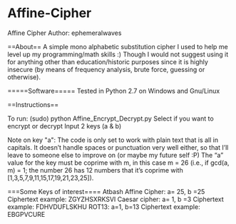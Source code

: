 # Affine-Cipher
Affine Cipher
Author: ephemeralwaves

==About==
A simple mono alphabetic substitution cipher I used to help me level up my programming/math skills :) Though I would not suggest using it for anything other than education/historic purposes since it is highly insecure (by means of frequency analysis, brute force, guessing or otherwise).


=====Software=====
Tested in Python 2.7 on Windows and Gnu/Linux


==Instructions==

To run: (sudo) python Affine_Encrypt_Decrypt.py
Select if you want to encrypt or decrypt
Input 2 keys (a & b)

Note on key "a":
The code is only set to work with plain text that is all in capitals. It doesn’t handle spaces or punctuation very well either, so that I’ll leave to someone else to improve on (or maybe my future self :P)
The “a” value for the key must be coprime with m, in this case m = 26 (i.e., if gcd(a, m) = 1; the number 26 has 12 numbers that it’s coprime with [1,3,5,7,9,11,15,17,19,21,23,25]).

===Some Keys of interest====
Atbash Affine Cipher: a= 25, b =25
Ciphertext example: ZGYZHSXRKSVI
Caesar cipher: a= 1, b =3
Ciphertext example: FDHVDUFLSKHU
ROT13: a=1, b=13
Ciphertext example: EBGPVCURE
